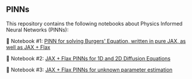 ## PINNs

This repository contains the following notebooks about Physics Informed Neural Networks (PINNs):

📌 Notebook #1: [PINN for solving Burgers' Equation, written in pure JAX, as well as JAX + Flax](%5B1%5D%20Introduction%20-%20Solution%20of%20Burgers%20Equation.ipynb)

📌 Notebook #2: [JAX + Flax PINNs for 1D and 2D Diffusion Equations](%5B2%5D%20Extension%20to%20higher%20dimensions%20-%20Solution%20of%20Diffusion%20Equations.ipynb)

📌 Notebook #3: [JAX + Flax PINNs for unknown parameter estimation](%5B3%5D%20PINNs%20for%20unknown%20parameter%20estimation.ipynb)
